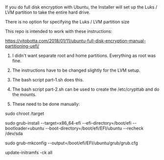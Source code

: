 If you do full disk encryption with Ubuntu, the Installer will set up the Luks / LVM partition to take the entire hard drive.

There is no option for specifying the Luks / LVM partition size

This repo is intended to work with these instructions:

https://vitobotta.com/2018/01/11/ubuntu-full-disk-encryption-manual-partitioning-uefi/

1.  I didn't want separate root and home partitions.  Everything as root was fine.

2.  The instructions have to be changed slightly for the LVM setup. 

3.  The bash script part-1.sh does this.

4.  The bash script part-2.sh can be used to create the /etc/crypttab and do the mounts.

5.  These need to be done manually:

sudo chroot /target

sudo grub-install --target=x86_64-efi --efi-directory=/boot/efi --bootloader=ubuntu --boot-directory=/boot/efi/EFI/ubuntu --recheck /dev/sda

sudo grub-mkconfig --output=/boot/efi/EFI/ubuntu/grub/grub.cfg

update-initramfs -ck all

